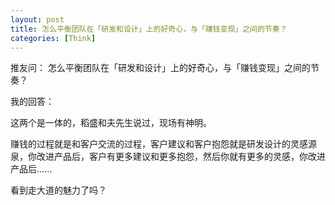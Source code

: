 ```yaml
---
layout: post
title: 怎么平衡团队在「研发和设计」上的好奇心，与「赚钱变现」之间的节奏？
categories: [Think]
---
```


推友问： 怎么平衡团队在「研发和设计」上的好奇心，与「赚钱变现」之间的节奏？

我的回答：

这两个是一体的，稻盛和夫先生说过，现场有神明。

赚钱的过程就是和客户交流的过程，客户建议和客户抱怨就是研发设计的灵感源泉，你改进产品后，客户有更多建议和更多抱怨，然后你就有更多的灵感，你改进产品后......

看到走大道的魅力了吗？
